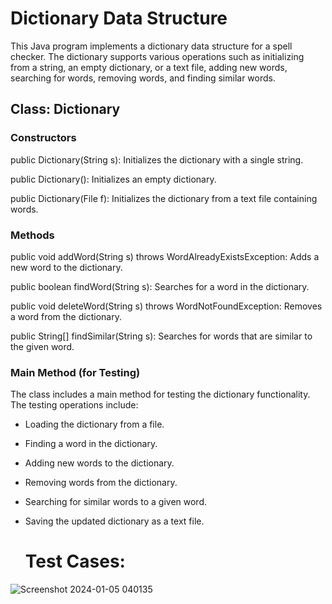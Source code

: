 
# Dictionary Data Structure
This Java program implements a dictionary data structure for a spell checker. The dictionary supports various operations such as initializing from a string, an empty dictionary, or a text file, adding new words, searching for words, removing words, and finding similar words.

## Class: Dictionary
### Constructors
public Dictionary(String s): Initializes the dictionary with a single string.

public Dictionary(): Initializes an empty dictionary.

public Dictionary(File f): Initializes the dictionary from a text file containing words.

### Methods
public void addWord(String s) throws WordAlreadyExistsException: Adds a new word to the dictionary.

public boolean findWord(String s): Searches for a word in the dictionary.

public void deleteWord(String s) throws WordNotFoundException: Removes a word from the dictionary.

public String[] findSimilar(String s): Searches for words that are similar to the given word.

### Main Method (for Testing)
The class includes a main method for testing the dictionary functionality. The testing operations include:

- Loading the dictionary from a file.
- Finding a word in the dictionary.
- Adding new words to the dictionary.
- Removing words from the dictionary.
- Searching for similar words to a given word.
- Saving the updated dictionary as a text file.

  # Test Cases:
![Screenshot 2024-01-05 040135](https://github.com/ismael-782/Dictionary_Data_Structure/assets/111667195/0dc696ac-83d8-4a06-8c69-6c740c2ff76a)

  
